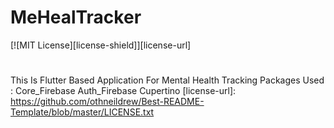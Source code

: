 # MeHealTracker
[![MIT License][license-shield]][license-url]
# 
This Is Flutter Based Application For Mental Health Tracking
Packages Used :
Core_Firebase
Auth_Firebase
Cupertino
[license-url]: https://github.com/othneildrew/Best-README-Template/blob/master/LICENSE.txt
